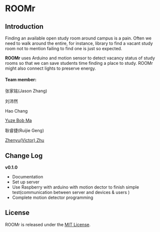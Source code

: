 # ROOMr

## Introduction
Finding an available open study room around campus is a pain. Often we need to walk around the entire, for instance, library to find a vacant study room not to mention failing to find one is just so expected.

**ROOMr** uses Arduino and motion sensor to detect vacancy status of study rooms so that we can save students time finding a place to study. ROOMr might also connect lights to preserve energy. 

#### Team member:

 张家铭(Jason Zhang)
 
 刘沛然
 
Hao Chang

[Yuze Bob Ma](bobmayueze.github.io)

耿睿捷(Ruijie Geng)

[Zhenyu(Victor) Zhu](zhuzhuuu.com)

## Change Log
**v0.1.0**
* Documentation
* Set up server
* Use Raspberry with arduino with motion dector to finish simple test(communication between server and devices & users )
* Complete motion detector programming


## License

ROOMr is released under the [MIT License](http://www.opensource.org/licenses/MIT).

